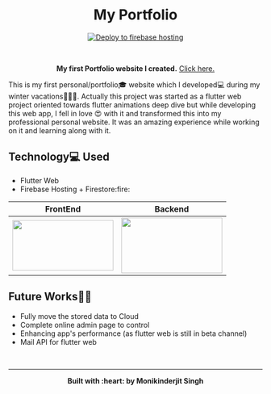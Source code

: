 <h1 align="center">
  My Portfolio
 </h1>
 
 <p align="center">
  <a href="Firebase Hosting Badge">
    <img alt="Deploy to firebase hosting" title="Firebase Deployment" src="https://github.com/Monik09/Portfolio/workflows/Deploy%20to%20Firebase%20Hosting%20on%20merge/badge.svg" >
  </a>
</p>

<br>

<p align="center"><b>My first Portfolio website I created.</b> <a href="https://monikinderjit.web.app">Click here.</a></p>

This is my first personal/portfolio:mortar_board: website which I developed:computer: during my winter vacations:santa::christmas_tree::santa:. Actually this project was started as a flutter web project oriented towards flutter animations deep dive but while developing this web app, I fell in love :heart_eyes: with it and transformed this into my professional personal website. It was an amazing experience while working on it and learning along with it.


## Technology:computer: Used

<ul>
  <li>Flutter Web</li>
  <li>Firebase Hosting + Firestore:fire:</li>
</ul>


| FrontEnd | Backend | 
| --------------- | --------------- |
| <img src="https://github.com/Monik09/Portfolio/blob/readme/assets/images/flutter2.png" width="200" height="100"> | <img src="https://github.com/Monik09/Portfolio/blob/readme/assets/images/firebase hosting.png" width="200" height="110"> |


## Future Works:memo::dart:
<ul>
  <li>Fully move the stored data to Cloud</li>
  <li>Complete online admin page to control</li>
  <li>Enhancing app's performance (as flutter web is still in beta channel)</li>
  <li>Mail API for flutter web</li>
</ul>

<br>

___

 <p align="center"><b>Built with :heart: by Monikinderjit Singh</b></p>
